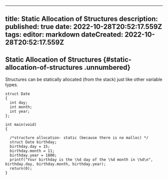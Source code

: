 
---
title: Static Allocation of Structures
description: 
published: true
date: 2022-10-28T20:52:17.559Z
tags: 
editor: markdown
dateCreated: 2022-10-28T20:52:17.559Z
---

## Static Allocation of Structures {#static-allocation-of-structures .unnumbered}

Structures can be statically allocated (from the stack) just like other
variable types.

    struct Date
    {
      int day;
      int month;
      int year;
    };

    int main(void)
    {

      /*structure allocation- static (because there is no malloc) */
      struct Date birthday;
      birthday.day = 15;
      birthday.month = 11;
      birthday.year = 1800;
      printf("Your birthday is the \%d day of the \%d month in \%d\n", birthday.day, birthday.month, birthday.year);
      return(0);
    }
